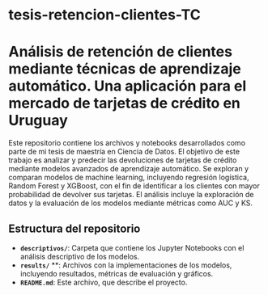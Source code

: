 # tesis-retencion-clientes-TC

# Análisis de retención de clientes mediante técnicas de aprendizaje automático. Una aplicación para el mercado de tarjetas de crédito en Uruguay

Este repositorio contiene los archivos y notebooks desarrollados como parte de mi tesis de maestría en Ciencia de Datos. El objetivo de este trabajo es analizar y predecir las devoluciones de tarjetas de crédito mediante modelos avanzados de aprendizaje automático. Se exploran y comparan modelos de machine learning, incluyendo regresión logística, Random Forest y XGBoost, con el fin de identificar a los clientes con mayor probabilidad de devolver sus tarjetas. El análisis incluye la exploración de datos y la evaluación de los modelos mediante métricas como AUC y KS.

## Estructura del repositorio
- **`descriptivos/`**: Carpeta que contiene los Jupyter Notebooks con el análisis descriptivo de los modelos.
- **`results/`** **: Archivos con la implementaciones de los modelos, incluyendo resultados, métricas de evaluación y gráficos.
- **`README.md`**: Este archivo, que describe el proyecto.



